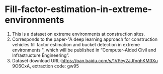 # Fill-factor-estimation-in-extreme-environments
1. This is a dataset on extreme environments at construction sites.
2. Corresponds to the paper-"A deep learning approach for construction vehicles fill factor estimation and bucket detection in extreme environments ", which will be published in “Computer-Aided Civil and Infrastructure Engineering”. 
3. Dataset download URL-https://pan.baidu.com/s/1VPey2JJfnqhKM3Xu 9O6CxA, extraction code: gw95
